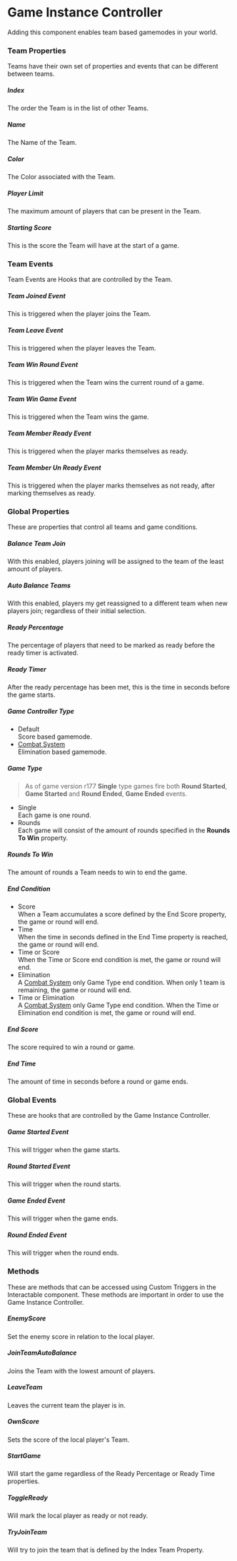 # Game Instance Controller <div class="whitelisted" data-list="W"></div>
Adding this component enables team based gamemodes in your world.

### Team Properties
Teams have their own set of properties and events that can be different between teams.

##### Index
The order the Team is in the list of other Teams.
##### Name
The Name of the Team.
##### Color
The Color associated with the Team.
##### Player Limit
The maximum amount of players that can be present in the Team.
##### Starting Score
This is the score the Team will have at the start of a game.

### Team Events
Team Events are Hooks that are controlled by the Team.

##### Team Joined Event
This is triggered when the player joins the Team.
##### Team Leave Event
This is triggered when the player leaves the Team.
##### Team Win Round Event
This is triggered when the Team wins the current round of a game.
##### Team Win Game Event
This is triggered when the Team wins the game.
##### Team Member Ready Event
This is triggered when the player marks themselves as ready.
##### Team Member Un Ready Event
This is triggered when the player marks themselves as not ready, after marking themselves as ready.
   
### Global Properties
These are properties that control all teams and game conditions.

##### Balance Team Join
With this enabled, players joining will be assigned to the team of the least amount of players.
##### Auto Balance Teams
With this enabled, players my get reassigned to a different team when new players join; regardless of their initial selection.
##### Ready Percentage
The percentage of players that need to be marked as ready before the ready timer is activated.
##### Ready Timer
After the ready percentage has been met, this is the time in seconds before the game starts.
##### Game Controller Type
- Default  
Score based gamemode.
- [Combat System](CombatSystem.md)  
Elimination based gamemode.

##### Game Type

> As of game version r177 **Single** type games fire both **Round Started**, **Game Started** and **Round Ended**, **Game Ended** events.

- Single  
Each game is one round.
- Rounds  
Each game will consist of the amount of rounds specified in the **Rounds To Win** property.

##### Rounds To Win
The amount of rounds a Team needs to win to end the game.

##### End Condition
- Score  
When a Team accumulates a score defined by the End Score property, the game or round will end.
- Time  
When the time in seconds defined in the End Time property is reached, the game or round will end.
- Time or Score  
When the Time or Score end condition is met, the game or round will end.
- Elimination  
A [Combat System](CombatSystem.md) only Game Type end condition. When only 1 team is remaining, the game or round will end.
- Time or Elimination  
A [Combat System](CombatSystem.md) only Game Type end condition. When the Time or Elimination end condition is met, the game or round will end.

##### End Score
The score required to win a round or game.
##### End Time 
The amount of time in seconds before a round or game ends.

### Global Events
These are hooks that are controlled by the Game Instance Controller.

##### Game Started Event
This will trigger when the game starts.
##### Round Started Event
This will trigger when the round starts.
##### Game Ended Event
This will trigger when the game ends.
##### Round Ended Event
This will trigger when the round ends.

### Methods
These are methods that can be accessed using Custom Triggers in the Interactable component. These methods are important in order to use the Game Instance Controller.

##### EnemyScore
Set the enemy score in relation to the local player.
##### JoinTeamAutoBalance
Joins the Team with the lowest amount of players.
##### LeaveTeam
Leaves the current team the player is in.
##### OwnScore
Sets the score of the local player's Team.
##### StartGame
Will start the game regardless of the Ready Percentage or Ready Time properties.
##### ToggleReady
Will mark the local player as ready or not ready.
##### TryJoinTeam
Will try to join the team that is defined by the Index Team Property.
